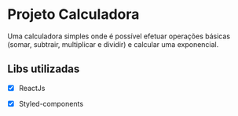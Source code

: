 # Projeto Calculadora
Uma calculadora simples onde é possível efetuar operações básicas (somar, subtrair, multiplicar e dividir) e calcular uma exponencial.

## Libs utilizadas
- [X] ReactJs
- [x] Styled-components

